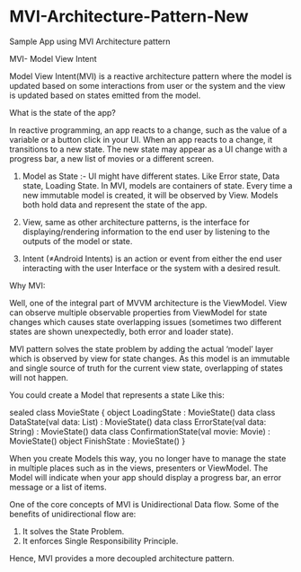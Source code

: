# MVI-Architecture-Pattern-New
Sample App using MVI Architecture pattern

MVI- Model View Intent

Model View Intent(MVI) is a reactive architecture pattern where the model is updated based on some interactions from user or the system and the view is updated based on states emitted from the model.


What is the state of the app?

In reactive programming, an app reacts to a change, such as the value of a variable or a button click in your UI. When an app reacts to a change, it transitions to a new state. The new state may appear as a UI change with a progress bar, a new list of movies or a different screen.

1. Model as State :- UI might have different states. Like Error state, Data state, Loading State.
In MVI, models are containers of state. Every time a new immutable model is created, it will be observed by View.
Models both hold data and represent the state of the app.

2. View, same as other architecture patterns, is the interface for displaying/rendering information to the end user by listening to the outputs of the model or state.

3. Intent (≠Android Intents) is an action or event from either the end user interacting with the user Interface or the system with a desired result.



Why MVI:

Well, one of the integral part of MVVM architecture is the ViewModel.
View can observe multiple observable properties from ViewModel for state changes which causes state overlapping issues (sometimes two different states are shown unexpectedly, both error and loader state).

MVI pattern solves the state problem by adding the actual ‘model’ layer which is observed by view for state changes. As this model is an immutable and single source of truth for the current view state, overlapping of states will not happen.

You could create a Model that represents a state Like this:

sealed class MovieState {
  object LoadingState : MovieState()
  data class DataState(val data: List<Movie>) : MovieState()
  data class ErrorState(val data: String) : MovieState()
  data class ConfirmationState(val movie: Movie) : MovieState()
  object FinishState : MovieState()
}

When you create Models this way, you no longer have to manage the state in multiple places such as in the views, presenters or ViewModel. The Model will indicate when your app should display a progress bar, an error message or a list of items.


One of the core concepts of MVI is Unidirectional Data flow. Some of the benefits of unidirectional flow are:
1. It solves the State Problem.
2. It enforces Single Responsibility Principle.

Hence, MVI provides a more decoupled architecture pattern.


